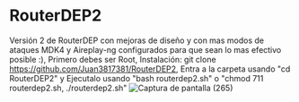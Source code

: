 # RouterDEP2
Versión 2 de RouterDEP con mejoras de diseño y con mas modos de ataques MDK4 y Aireplay-ng configurados para que sean lo mas efectivo posible :),
 Primero debes ser Root,
 Instalación: git clone https://github.com/Juan3817381/RouterDEP2,
 Entra a la carpeta usando "cd RouterDEP2" y Ejecutalo usando "bash routerdep2.sh" o "chmod 711 routerdep2.sh, ./routerdep2.sh"
![Captura de pantalla (265)](https://user-images.githubusercontent.com/98436819/193471928-5b88b653-fdf9-4e46-8045-5a90d610623d.png)
